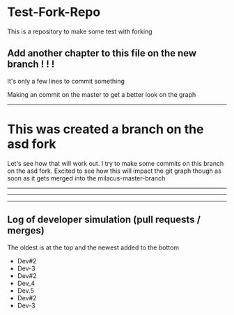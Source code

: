 # Test-Fork-Repo
This is a repository to make some test with forking


## Add another chapter to this file on the new branch ! ! !

It's only a few lines to commit something 

Making an commit on the master to get a better look on the graph

------

# This was created a branch on the asd fork

Let's see how that will work out.
I try to make some commits on this branch on the asd fork. Excited to see how this will impact the git graph though as soon as it gets merged into the milacus-master-branch


---
---
---

## Log of developer simulation (pull requests / merges)

The oldest is at the top and the newest added to the bottom

- Dev#2
- Dev-3
- Dev#2
- Dev_4
- Dev.5
- Dev#2
- Dev-3




